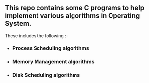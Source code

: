 ## This repo contains some C programs to help implement various algorithms in Operating System.
These includes the following :-
- ### Process Scheduling algorithms
- ### Memory Management algorithms
- ### Disk Scheduling algorithms
